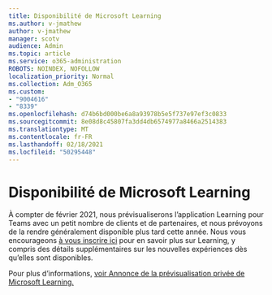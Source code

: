 ```yaml
---
title: Disponibilité de Microsoft Learning
ms.author: v-jmathew
author: v-jmathew
manager: scotv
audience: Admin
ms.topic: article
ms.service: o365-administration
ROBOTS: NOINDEX, NOFOLLOW
localization_priority: Normal
ms.collection: Adm_O365
ms.custom:
- "9004616"
- "8339"
ms.openlocfilehash: d74b6bd000be6a8a93978b5e5f737e97ef3c0833
ms.sourcegitcommit: 8e08d8c45807fa3dd4db6574977a8466a2514383
ms.translationtype: MT
ms.contentlocale: fr-FR
ms.lasthandoff: 02/18/2021
ms.locfileid: "50295448"
---
```

# <a name="microsoft-viva-learning-availability"></a>Disponibilité de Microsoft Learning

À compter de février 2021, nous prévisualiserons l’application Learning pour Teams avec un petit nombre de clients et de partenaires, et nous prévoyons de la rendre généralement disponible plus tard cette année. Nous vous encourageons [à vous inscrire ici](https://aka.ms/VivaLearningSignup) pour en savoir plus sur Learning, y compris des détails supplémentaires sur les nouvelles expériences dès qu’elles sont disponibles.

Pour plus d’informations, [voir Annonce de la prévisualisation privée de Microsoft Learning.](https://techcommunity.microsoft.com/t5/microsoft-viva-blog/announcing-microsoft-viva-learning-private-preview/ba-p/2107023)
